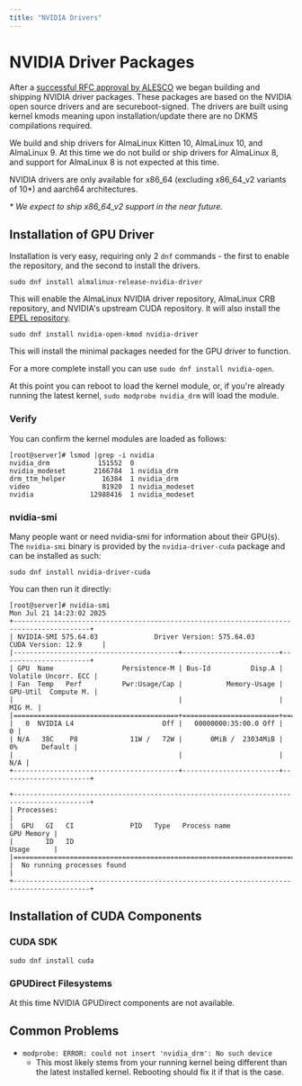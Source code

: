 ```yaml
---
title: "NVIDIA Drivers"
---
```


# NVIDIA Driver Packages

After a [successful RFC approval by ALESCO](https://github.com/AlmaLinux/ALESCo/pull/8) we began building and shipping NVIDIA driver packages. These packages are based on the NVIDIA open source drivers and are secureboot-signed. The drivers are built using kernel kmods meaning upon installation/update there are no DKMS compilations required.

We build and ship drivers for AlmaLinux Kitten 10, AlmaLinux 10, and AlmaLinux 9. At this time we do not build or ship drivers for AlmaLinux 8, and support for AlmaLinux 8 is not expected at this time.

NVIDIA drivers are only available for x86_64 (excluding x86_64_v2 variants of 10\*) and aarch64 architectures.

_\* We expect to ship x86_64_v2 support in the near future._

## Installation of GPU Driver

Installation is very easy, requiring only 2 `dnf` commands - the first to enable the repository, and the second to install the drivers.

`sudo dnf install almalinux-release-nvidia-driver`

This will enable the AlmaLinux NVIDIA driver repository, AlmaLinux CRB repository, and NVIDIA's upstream CUDA repository. It will also install the [EPEL repository](https://docs.fedoraproject.org/en-US/epel/).

`sudo dnf install nvidia-open-kmod nvidia-driver`

This will install the minimal packages needed for the GPU driver to function.

For a more complete install you can use `sudo dnf install nvidia-open`.

At this point you can reboot to load the kernel module, or, if you're already running the latest kernel, `sudo modprobe nvidia_drm` will load the module.

### Verify

You can confirm the kernel modules are loaded as follows:

```
[root@server]# lsmod |grep -i nvidia
nvidia_drm            151552  0
nvidia_modeset       2166784  1 nvidia_drm
drm_ttm_helper         16384  1 nvidia_drm
video                  81920  1 nvidia_modeset
nvidia              12988416  1 nvidia_modeset
```

### nvidia-smi

Many people want or need nvidia-smi for information about their GPU(s). The `nvidia-smi` binary is provided by the `nvidia-driver-cuda` package and can be installed as such:

`sudo dnf install nvidia-driver-cuda`

You can then run it directly:

```
[root@server]# nvidia-smi
Mon Jul 21 14:23:02 2025
+-----------------------------------------------------------------------------------------+
| NVIDIA-SMI 575.64.03              Driver Version: 575.64.03      CUDA Version: 12.9     |
|-----------------------------------------+------------------------+----------------------+
| GPU  Name                 Persistence-M | Bus-Id          Disp.A | Volatile Uncorr. ECC |
| Fan  Temp   Perf          Pwr:Usage/Cap |           Memory-Usage | GPU-Util  Compute M. |
|                                         |                        |               MIG M. |
|=========================================+========================+======================|
|   0  NVIDIA L4                      Off |   00000000:35:00.0 Off |                    0 |
| N/A   38C    P8             11W /   72W |       0MiB /  23034MiB |      0%      Default |
|                                         |                        |                  N/A |
+-----------------------------------------+------------------------+----------------------+

+-----------------------------------------------------------------------------------------+
| Processes:                                                                              |
|  GPU   GI   CI              PID   Type   Process name                        GPU Memory |
|        ID   ID                                                               Usage      |
|=========================================================================================|
|  No running processes found                                                             |
+-----------------------------------------------------------------------------------------+
```

## Installation of CUDA Components

### CUDA SDK

`sudo dnf install cuda`

### GPUDirect Filesystems

At this time NVIDIA GPUDirect components are not available.

## Common Problems

- `modprobe: ERROR: could not insert 'nvidia_drm': No such device`
  - This most likely stems from your running kernel being different than the latest installed kernel. Rebooting should fix it if that is the case.
